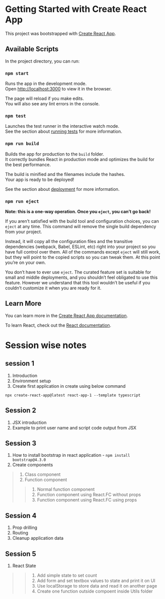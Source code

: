 # Getting Started with Create React App

This project was bootstrapped with [Create React App](https://github.com/facebook/create-react-app).

## Available Scripts

In the project directory, you can run:

### `npm start`

Runs the app in the development mode.\
Open [http://localhost:3000](http://localhost:3000) to view it in the browser.

The page will reload if you make edits.\
You will also see any lint errors in the console.

### `npm test`

Launches the test runner in the interactive watch mode.\
See the section about [running tests](https://facebook.github.io/create-react-app/docs/running-tests) for more information.

### `npm run build`

Builds the app for production to the `build` folder.\
It correctly bundles React in production mode and optimizes the build for the best performance.

The build is minified and the filenames include the hashes.\
Your app is ready to be deployed!

See the section about [deployment](https://facebook.github.io/create-react-app/docs/deployment) for more information.

### `npm run eject`

**Note: this is a one-way operation. Once you `eject`, you can’t go back!**

If you aren’t satisfied with the build tool and configuration choices, you can `eject` at any time. This command will remove the single build dependency from your project.

Instead, it will copy all the configuration files and the transitive dependencies (webpack, Babel, ESLint, etc) right into your project so you have full control over them. All of the commands except `eject` will still work, but they will point to the copied scripts so you can tweak them. At this point you’re on your own.

You don’t have to ever use `eject`. The curated feature set is suitable for small and middle deployments, and you shouldn’t feel obligated to use this feature. However we understand that this tool wouldn’t be useful if you couldn’t customize it when you are ready for it.

## Learn More

You can learn more in the [Create React App documentation](https://facebook.github.io/create-react-app/docs/getting-started).

To learn React, check out the [React documentation](https://reactjs.org/).


# Session wise notes

## session 1

1. Introduction
2. Environment setup
3. Create first application in create using below command

`npx create-react-app@latest react-app-1 --template typescript`


## Session 2

1. JSX introduction
2. Example to print user name and script code output from JSX

## Session 3

1. How to install bootstrap in react application - `npm install bootstrap@4.3.0`
2. Create components
> 1. Class component
> 2. Function component
>>1. Normal function component
>>2. Function component using React.FC without props
>>3. Function component using React.FC using props

## Session 4

1. Prop drilling
2. Routing
3. Cleanup application data

## Session 5

1. React State
>>1. Add simple state to set count
>>2. Add form and set textbox values to state and print it on UI
>>3. Use localStorage to store data and read it on another page
>>4. Create one function outside compoent inside Utils folder